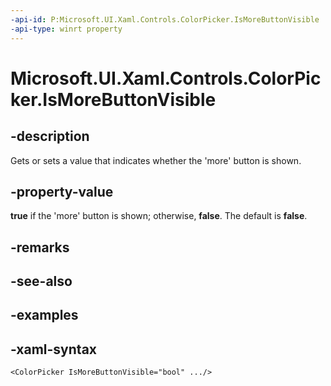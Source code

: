 ```yaml
---
-api-id: P:Microsoft.UI.Xaml.Controls.ColorPicker.IsMoreButtonVisible
-api-type: winrt property
---
```

<!-- Property syntax.
public bool IsMoreButtonVisible { get;  set; }
-->

# Microsoft.UI.Xaml.Controls.ColorPicker.IsMoreButtonVisible


## -description

Gets or sets a value that indicates whether the 'more' button is shown.


## -property-value

**true** if the 'more' button is shown; otherwise, **false**. The default is **false**.


## -remarks


## -see-also


## -examples


## -xaml-syntax

```xaml
<ColorPicker IsMoreButtonVisible="bool" .../>
```



